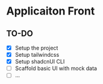 # Applicaiton Front

## TO-DO
- [x] Setup the project
- [x] Setup tailwindcss
- [x] Setup shadcnUI CLI
- [ ] Scaffold basic UI with mock data
- [ ] ...